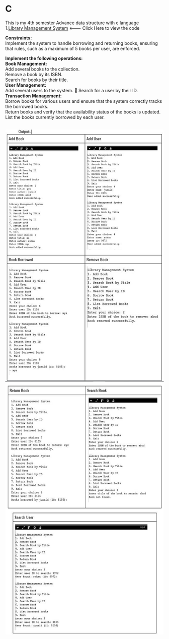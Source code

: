 # C
This is my 4th semester Advance data structure with c language
<br>
1.<a href="main.c">Library Management System</a> <--- Click Here to view the code<br>

<b>Constraints:</b><br>
Implement the system to handle borrowing and returning books, ensuring that rules, such as a maximum of 5 books per user, are enforced. <br>

<b>Implement the following operations:</b><br> 
<b>Book Management: </b><br>
Add several books to the collection. <br>
Remove a book by its ISBN. <br>
Search for books by their title. <br>
<b>User Management: </b><br>
Add several users to the system.  	Search for a user by their ID.<br> 
<b>Transaction Management: </b><br>
Borrow books for various users and ensure that the system correctly tracks the borrowed books. <br>
Return books and verify that the availability status of the books is updated. <br>
List the books currently borrowed by each user. <br>

<br>
<img src="1.JPG" width="700" height="800"><br>
<img src="2.JPG" width="700" height="800"><br>
